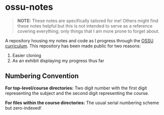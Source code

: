 # ossu-notes
> **NOTE:** These notes are specifically tailored for me! Others might find these notes helpful but this is not intended to serve as a reference covering everything; only things that I am more prone to forget about.

A repository housing my notes and code as I progress through the [OSSU curriculum](https://github.com/ossu/computer-science). This repository has been made public for two reasons:
1. Easier cloning
2. As an exhibit displaying my progress thus far

## Numbering Convention
**For top-level/course directories:** Two digit number with the first digit representing the subject and the second digit representing the course.

**For files within the course directories:** The usual serial numbering scheme but zero-indexed! 
